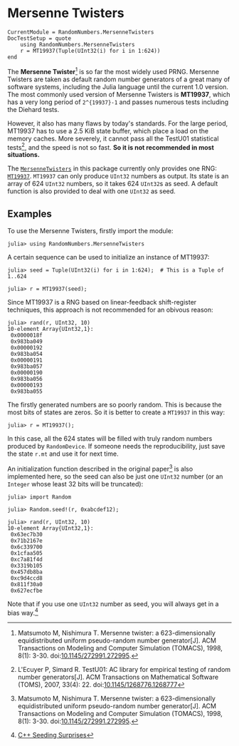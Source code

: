 # Mersenne Twisters

```@meta
CurrentModule = RandomNumbers.MersenneTwisters
DocTestSetup = quote
    using RandomNumbers.MersenneTwisters
    r = MT19937(Tuple(UInt32(i) for i in 1:624))
end
```

The **Mersenne Twister**[^1] is so far the most widely used PRNG. Mersenne Twisters are taken as default
random number generators of a great many of software systems, including the Julia language until the current
1.0 version. The most commonly used version of Mersenne Twisters is **MT19937**, which has a very long period
of ``2^{19937}-1`` and passes numerous tests including the Diehard tests.

However, it also has many flaws by today's standards. For the large period, MT19937 has to use a 2.5 KiB
state buffer, which place a load on the memory caches. More severely, it cannot pass all the TestU01
statistical tests[^2], and the speed is not so fast. **So it is not recommended in most situations.**

The [`MersenneTwisters`](@ref) in this package currently only provides one RNG: [`MT19937`](@ref). `MT19937`
can only produce `UInt32` numbers as output. Its state is an array of 624 `UInt32` numbers, so it takes 624
`UInt32`s as seed. A default function is also provided to deal with one `UInt32` as seed.

## Examples

To use the Mersenne Twisters, firstly import the module:
```jldoctest
julia> using RandomNumbers.MersenneTwisters
```

A certain sequence can be used to initialize an instance of MT19937:
```jldoctest
julia> seed = Tuple(UInt32(i) for i in 1:624);  # This is a Tuple of 1..624

julia> r = MT19937(seed);
```
Since MT19937 is a RNG based on linear-feedback shift-register techniques, this approach is not recommended
for an obivous reason:
```jldoctest
julia> rand(r, UInt32, 10)
10-element Array{UInt32,1}:
 0x0000018f
 0x983ba049
 0x00000192
 0x983ba054
 0x00000191
 0x983ba057
 0x00000190
 0x983ba056
 0x00000193
 0x983ba055
```
The firstly generated numbers are so poorly random. This is because the most bits of states are zeros. So it
is better to create a `MT19937` in this way:
```jldoctest
julia> r = MT19937();
```
In this case, all the 624 states will be filled with truly random numbers produced by `RandomDevice`. If
someone needs the reproducibility, just save the state `r.mt` and use it for next time.

An initialization function described in the original paper[^1] is also implemented here, so the seed can also
be just one `UInt32` number (or an `Integer` whose least 32 bits will be truncated):
```jldoctest
julia> import Random

julia> Random.seed!(r, 0xabcdef12);

julia> rand(r, UInt32, 10)
10-element Array{UInt32,1}:
 0x63ec7b30
 0x71b2167e
 0x6c339700
 0x1cfaa505
 0xc7a81f4d
 0x3319b105
 0x457db8ba
 0xc9d4ccd8
 0x811f30a0
 0x627ecfbe
```
Note that if you use one `UInt32` number as seed, you will always get in a bias way.[^3]

[^1]:
    Matsumoto M, Nishimura T. Mersenne twister: a 623-dimensionally equidistributed uniform pseudo-random
    number generator[J]. ACM Transactions on Modeling and Computer Simulation (TOMACS), 1998, 8(1): 3-30.
    doi:[10.1145/272991.272995](https://dx.doi.org/10.1145/272991.272995).

[^2]:
    L'Ecuyer P, Simard R. TestU01: AC library for empirical testing of random number generators[J]. ACM
    Transactions on Mathematical Software (TOMS), 2007, 33(4): 22.
    doi:[10.1145/1268776.1268777](http://dx.doi.org/10.1145/1268776.1268777)

[^3]:
    [C++ Seeding Surprises](http://www.pcg-random.org/posts/cpp-seeding-surprises.html)

